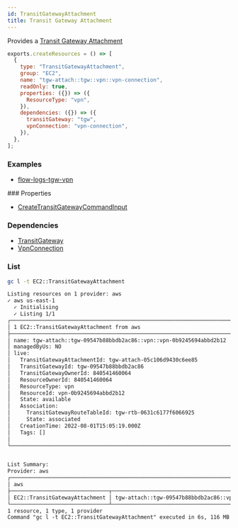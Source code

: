 ```yaml
---
id: TransitGatewayAttachment
title: Transit Gateway Attachment
---
```


Provides a [Transit Gateway Attachment](https://console.aws.amazon.com/vpc/home#TransitGatewayAttachments:)

```js
exports.createResources = () => [
  {
    type: "TransitGatewayAttachment",
    group: "EC2",
    name: "tgw-attach::tgw::vpn::vpn-connection",
    readOnly: true,
    properties: ({}) => ({
      ResourceType: "vpn",
    }),
    dependencies: ({}) => ({
      transitGateway: "tgw",
      vpnConnection: "vpn-connection",
    }),
  },
];
```

### Examples

- [flow-logs-tgw-vpn](https://github.com/grucloud/grucloud/blob/main/examples/aws/EC2/flow-logs/flow-logs-tgw-vpn)

### Properties

- [CreateTransitGatewayCommandInput](https://docs.aws.amazon.com/AWSJavaScriptSDK/v3/latest/clients/client-ec2/interfaces/createtransitgatewaycommandinput.html)

### Dependencies

- [TransitGateway](./TransitGateway.md)
- [VpnConnection](./VpnConnection.md)

### List

```sh
gc l -t EC2::TransitGatewayAttachment
```

```txt
Listing resources on 1 provider: aws
✓ aws us-east-1
  ✓ Initialising
  ✓ Listing 1/1
┌──────────────────────────────────────────────────────────────────────────────────────────────┐
│ 1 EC2::TransitGatewayAttachment from aws                                                     │
├──────────────────────────────────────────────────────────────────────────────────────────────┤
│ name: tgw-attach::tgw-09547b88bbdb2ac86::vpn::vpn-0b9245694abbd2b12                          │
│ managedByUs: NO                                                                              │
│ live:                                                                                        │
│   TransitGatewayAttachmentId: tgw-attach-05c106d9430c6ee85                                   │
│   TransitGatewayId: tgw-09547b88bbdb2ac86                                                    │
│   TransitGatewayOwnerId: 840541460064                                                        │
│   ResourceOwnerId: 840541460064                                                              │
│   ResourceType: vpn                                                                          │
│   ResourceId: vpn-0b9245694abbd2b12                                                          │
│   State: available                                                                           │
│   Association:                                                                               │
│     TransitGatewayRouteTableId: tgw-rtb-0631c6177f6066925                                    │
│     State: associated                                                                        │
│   CreationTime: 2022-08-01T15:05:19.000Z                                                     │
│   Tags: []                                                                                   │
│                                                                                              │
└──────────────────────────────────────────────────────────────────────────────────────────────┘


List Summary:
Provider: aws
┌─────────────────────────────────────────────────────────────────────────────────────────────┐
│ aws                                                                                         │
├───────────────────────────────┬─────────────────────────────────────────────────────────────┤
│ EC2::TransitGatewayAttachment │ tgw-attach::tgw-09547b88bbdb2ac86::vpn::vpn-0b9245694abbd2… │
└───────────────────────────────┴─────────────────────────────────────────────────────────────┘
1 resource, 1 type, 1 provider
Command "gc l -t EC2::TransitGatewayAttachment" executed in 6s, 116 MB
```
